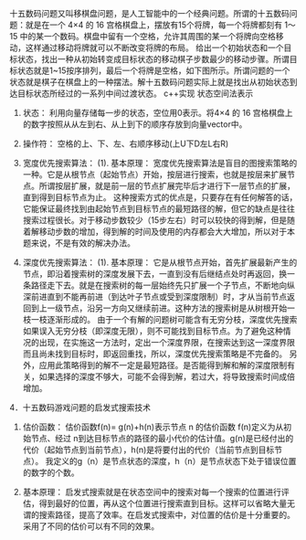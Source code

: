 十五数码问题又叫移棋盘问题，是人工智能中的一个经典问题。所谓的十五数码问题：就是在一个 4×4 的 16 宫格棋盘上，摆放有15个将牌，每一个将牌都刻有 1～15 中的某一个数码。棋盘中留有一个空格，允许其周围的某一个将牌向空格移动，这样通过移动将牌就可以不断改变将牌的布局。
给出一个初始状态和一个目标状态，找出一种从初始转变成目标状态的移动棋子步数最少的移动步骤。所谓目标状态就是1~15按序排列，最后一个将牌是空格，如下图所示。所谓问题的一个状态就是棋子在棋盘上的一种摆法。解十五数码问题实际上就是找出从初始状态到达目标状态所经过的一系列中间过渡状态。
c++实现
状态空间法表示
1)	状态：
利用向量存储每一步的状态，空位用0表示。将4×4 的 16 宫格棋盘上的数字按照从从左到右、从上到下的顺序存放到向量vector<int>中。
2)	操作符：
空格的上、下、左、右顺序移动(上U下D左L右R) 
1)	宽度优先搜索算法：
(1).	基本原理：
宽度优先搜索算法是盲目的图搜索策略的一种。它是从根节点（起始节点）开始，按层进行搜索，也就是按层来扩展节点。所谓按层扩展，就是前一层的节点扩展完毕后才进行下一层节点的扩展，直到得到目标节点为止。
这种搜索方式的优点是，只要存在有任何解答的话，它能保证最终找到由起始节点到目标节点的最短路径的解，但它的缺点是往往搜索过程很长。对于移动步数较少（15步左右）时可以较快的得到解，但是随着解移动步数的增加，得到解的时间及使用的内存都会大大增加，所以对于本题来说，不是有效的解决办法。

2)	深度优先搜索算法：
(1).	基本原理：
它是从根节点开始，首先扩展最新产生的节点，即沿着搜索树的深度发展下去，一直到没有后继结点处时再返回，换一条路径走下去。就是在搜索树的每一层始终先只扩展一个子节点，不断地向纵深前进直到不能再前进（到达叶子节点或受到深度限制）时，才从当前节点返回到上一级节点，沿另一方向又继续前进。这种方法的搜索树是从树根开始一枝一枝逐渐形成的。
由于一个有解的问题树可能含有无穷分枝，深度优先搜索如果误入无穷分枝（即深度无限），则不可能找到目标节点。为了避免这种情况的出现，在实施这一方法时，定出一个深度界限，在搜索达到这一深度界限而且尚未找到目标时，即返回重找，所以，深度优先搜索策略是不完备的。
另外，应用此策略得到的解不一定是最短路径。是否能得到解和解的深度限制有关，如果选择的深度不够大，可能不会得到解，若过大，将导致搜索时间成倍增加。

4．十五数码游戏问题的启发式搜索技术
1)	估价函数：
估价函数f(n)= g(n)+h(n)表示节点 n 的估价函数 f(n)定义为从初始节点、经过 n到达目标节点的路径的最小代价的估计值。g(n)是已经付出的代价（起始节点到当前节点），h(n)是将要付出的代价（当前节点到目标节点）。
我定义的g（n）是节点状态的深度，h（n）是节点状态下处于错误位置的数字的个数。

2)	基本原理：
启发式搜索就是在状态空间中的搜索对每一个搜索的位置进行评估，得到最好的位置，再从这个位置进行搜索直到目标。这样可以省略大量无谓的搜索路径，提高了效率。在启发式搜索中，对位置的估价是十分重要的。采用了不同的估价可以有不同的效果。